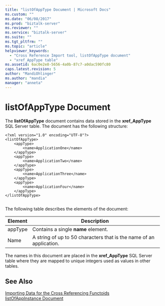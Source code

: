 ```yaml
---
title: "listOfAppType Document | Microsoft Docs"
ms.custom: ""
ms.date: "06/08/2017"
ms.prod: "biztalk-server"
ms.reviewer: ""
ms.service: "biztalk-server"
ms.suite: ""
ms.tgt_pltfrm: ""
ms.topic: "article"
helpviewer_keywords: 
  - "Cross Reference Import tool, listOfAppType document"
  - "xref_AppType table"
ms.assetid: 6ac0e2e8-5656-4a0b-87c7-a0dac590fc80
caps.latest.revision: 5
author: "MandiOhlinger"
ms.author: "mandia"
manager: "anneta"
---
```

# listOfAppType Document
The **listOfAppType** document contains data stored in the **xref_AppType** SQL Server table. The document has the following structure:  
  
```  
<?xml version="1.0" encoding="UTF-8"?>  
<listOfAppType>  
    <appType>  
        <name>ApplicationOne</name>  
    </appType>  
    <appType>  
        <name>ApplicationTwo</name>  
    </appType>  
    <appType>  
        <name>ApplicationThree</name>  
    </appType>  
    <appType>  
        <name>ApplicationFour</name>  
    </appType>  
</listOfAppType>  
  
```  
  
 The following table describes the elements of the document:  
  
|Element|Description|  
|-------------|-----------------|  
|appType|Contains a single **name** element.|  
|Name|A string of up to 50 characters that is the name of an application.|  
  
 The names in this document are placed in the **xref_AppType** SQL Server table where they are mapped to unique integers used as values in other tables.  
  
## See Also  
 [Importing Data for the Cross Referencing Functoids](../core/importing-data-for-the-cross-referencing-functoids.md)   
 [listOfAppInstance Document](../core/listofappinstance-document.md)